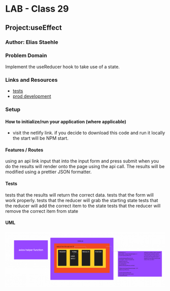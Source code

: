 # LAB - Class 29

## Project:useEffect

### Author: Elias Staehle

### Problem Domain

Implement the useReducer hook to take use of a state.

### Links and Resources

- [tests](https://github.com/EDStaehle/resty/actions)
- [prod development](https://roaring-bonbon-c90036.netlify.app/)

### Setup

#### How to initialize/run your application (where applicable)

- visit the netlify link. if you decide to download this code and run it locally the start will be NPM start.

#### Features / Routes

using an api link input that into the input form and press submit when you do the results will render onto the page using the api call. The results will be modified using a prettier JSON formatter.

#### Tests

tests that the results will return the correct data.
tests that the form will work properly.
tests that the reducer will grab the starting state
tests that the reducer will add the correct item to the state
tests that the reducer will remove the correct item from state

#### UML

![UML](./assets/class-28-uml.png)
